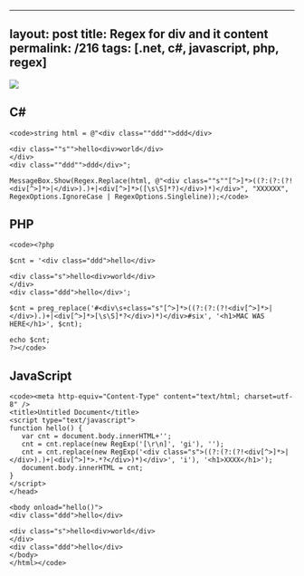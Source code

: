 ---
layout: post
title: Regex for div and it content
permalink: /216
tags: [.net, c#, javascript, php, regex]
----

![](http://mac-blog.org.ua/wp-content/uploads/image03.png)

## C#


    
    <code>string html = @"<div class=""ddd"">ddd</div>
    
    <div class=""s"">hello<div>world</div>
    </div>
    <div class=""ddd"">ddd</div>";
    
    MessageBox.Show(Regex.Replace(html, @"<div class=""s""[^>]*>((?:(?:(?!<div[^>]*>|</div>).)+|<div[^>]*>([\s\S]*?)</div>)*)</div>", "XXXXXX", RegexOptions.IgnoreCase | RegexOptions.Singleline));</code>


## PHP


    
    <code><?php
    
    $cnt = '<div class="ddd">hello</div>
    
    <div class="s">hello<div>world</div>
    </div>
    <div class="ddd">hello</div>';
    
    $cnt = preg_replace('#<div\s+class="s"[^>]*>((?:(?:(?!<div[^>]*>|</div>).)+|<div[^>]*>[\s\S]*?</div>)*)</div>#six', '<h1>MAC WAS HERE</h1>', $cnt);
    
    echo $cnt;
    ?></code>


## JavaScript


    
    <code><meta http-equiv="Content-Type" content="text/html; charset=utf-8" />
    <title>Untitled Document</title>
    <script type="text/javascript">
    function hello() {
       var cnt = document.body.innerHTML+'';
       cnt = cnt.replace(new RegExp('[\r\n]', 'gi'), '');
       cnt = cnt.replace(new RegExp('<div class="s">((?:(?:(?!<div[^>]*>|</div>).)+|<div[^>]*>.*?</div>)*)</div>', 'i'), '<h1>XXXX</h1>');
       document.body.innerHTML = cnt;
    }
    </script>
    </head>
    
    <body onload="hello()">
    <div class="ddd">hello</div>
    
    <div class="s">hello<div>world</div>
    </div>
    <div class="ddd">hello</div>
    </body>
    </html></code>

